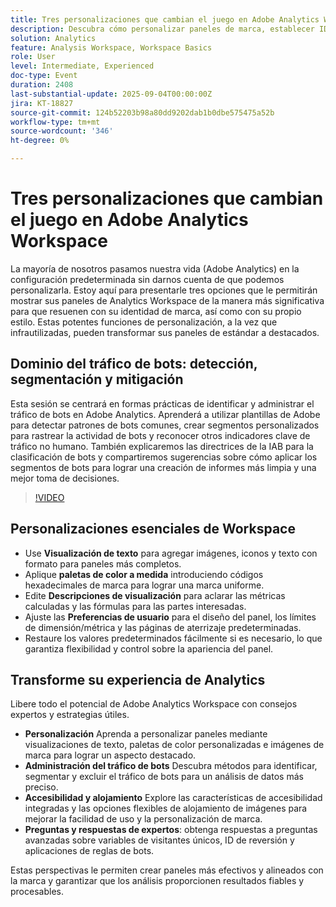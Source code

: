 ```yaml
---
title: Tres personalizaciones que cambian el juego en Adobe Analytics Workspace
description: Descubra cómo personalizar paneles de marca, establecer ID únicos de visitantes y combatir el tráfico de bots en Adobe Analytics con las perspectivas de la campeona Isha Gupta y Deb William.
solution: Analytics
feature: Analysis Workspace, Workspace Basics
role: User
level: Intermediate, Experienced
doc-type: Event
duration: 2408
last-substantial-update: 2025-09-04T00:00:00Z
jira: KT-18827
source-git-commit: 124b52203b98a80dd9202dab1b0dbe575475a52b
workflow-type: tm+mt
source-wordcount: '346'
ht-degree: 0%

---
```



# Tres personalizaciones que cambian el juego en Adobe Analytics Workspace

La mayoría de nosotros pasamos nuestra vida (Adobe Analytics) en la configuración predeterminada sin darnos cuenta de que podemos personalizarla. Estoy aquí para presentarle tres opciones que le permitirán mostrar sus paneles de Analytics Workspace de la manera más significativa para que resuenen con su identidad de marca, así como con su propio estilo. Estas potentes funciones de personalización, a la vez que infrautilizadas, pueden transformar sus paneles de estándar a destacados.

## Dominio del tráfico de bots: detección, segmentación y mitigación

Esta sesión se centrará en formas prácticas de identificar y administrar el tráfico de bots en Adobe Analytics. Aprenderá a utilizar plantillas de Adobe para detectar patrones de bots comunes, crear segmentos personalizados para rastrear la actividad de bots y reconocer otros indicadores clave de tráfico no humano. También explicaremos las directrices de la IAB para la clasificación de bots y compartiremos sugerencias sobre cómo aplicar los segmentos de bots para lograr una creación de informes más limpia y una mejor toma de decisiones.

>[!VIDEO](https://video.tv.adobe.com/v/3471123/?learn=on&enablevpops)

## Personalizaciones esenciales de Workspace

* Use **Visualización de texto** para agregar imágenes, iconos y texto con formato para paneles más completos.
* Aplique **paletas de color a medida** introduciendo códigos hexadecimales de marca para lograr una marca uniforme.
* Edite **Descripciones de visualización** para aclarar las métricas calculadas y las fórmulas para las partes interesadas.
* Ajuste las **Preferencias de usuario** para el diseño del panel, los límites de dimensión/métrica y las páginas de aterrizaje predeterminadas.
* Restaure los valores predeterminados fácilmente si es necesario, lo que garantiza flexibilidad y control sobre la apariencia del panel.

## Transforme su experiencia de Analytics

Libere todo el potencial de Adobe Analytics Workspace con consejos expertos y estrategias útiles.

* **Personalización** Aprenda a personalizar paneles mediante visualizaciones de texto, paletas de color personalizadas e imágenes de marca para lograr un aspecto destacado.
* **Administración del tráfico de bots** Descubra métodos para identificar, segmentar y excluir el tráfico de bots para un análisis de datos más preciso.
* **Accesibilidad y alojamiento** Explore las características de accesibilidad integradas y las opciones flexibles de alojamiento de imágenes para mejorar la facilidad de uso y la personalización de marca.
* **Preguntas y respuestas de expertos**: obtenga respuestas a preguntas avanzadas sobre variables de visitantes únicos, ID de reversión y aplicaciones de reglas de bots.

Estas perspectivas le permiten crear paneles más efectivos y alineados con la marca y garantizar que los análisis proporcionen resultados fiables y procesables.
